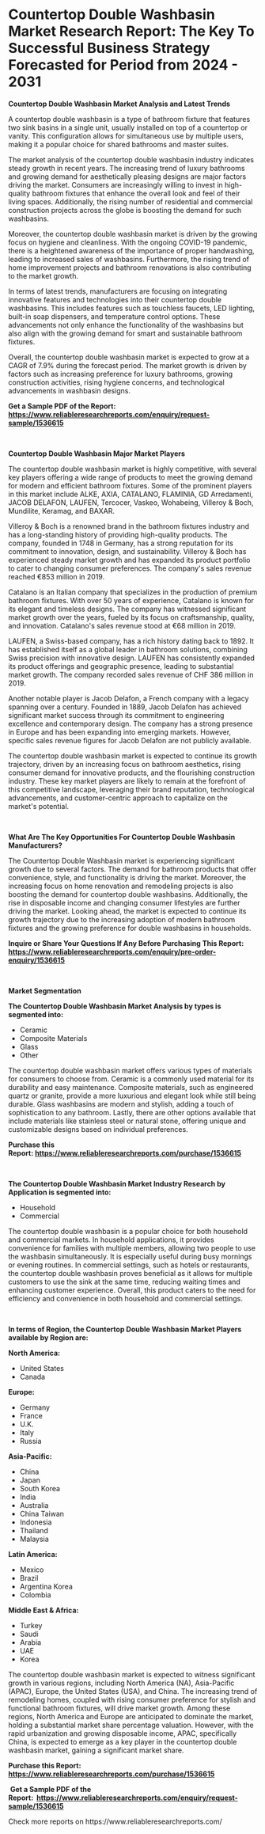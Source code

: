 <p><h1>Countertop Double Washbasin Market Research Report: The Key To Successful Business Strategy Forecasted for Period from 2024 - 2031</h1></p><p><strong>Countertop Double Washbasin Market Analysis and Latest Trends</strong></p>
<p><p>A countertop double washbasin is a type of bathroom fixture that features two sink basins in a single unit, usually installed on top of a countertop or vanity. This configuration allows for simultaneous use by multiple users, making it a popular choice for shared bathrooms and master suites.</p><p>The market analysis of the countertop double washbasin industry indicates steady growth in recent years. The increasing trend of luxury bathrooms and growing demand for aesthetically pleasing designs are major factors driving the market. Consumers are increasingly willing to invest in high-quality bathroom fixtures that enhance the overall look and feel of their living spaces. Additionally, the rising number of residential and commercial construction projects across the globe is boosting the demand for such washbasins.</p><p>Moreover, the countertop double washbasin market is driven by the growing focus on hygiene and cleanliness. With the ongoing COVID-19 pandemic, there is a heightened awareness of the importance of proper handwashing, leading to increased sales of washbasins. Furthermore, the rising trend of home improvement projects and bathroom renovations is also contributing to the market growth.</p><p>In terms of latest trends, manufacturers are focusing on integrating innovative features and technologies into their countertop double washbasins. This includes features such as touchless faucets, LED lighting, built-in soap dispensers, and temperature control options. These advancements not only enhance the functionality of the washbasins but also align with the growing demand for smart and sustainable bathroom fixtures.</p><p>Overall, the countertop double washbasin market is expected to grow at a CAGR of 7.9% during the forecast period. The market growth is driven by factors such as increasing preference for luxury bathrooms, growing construction activities, rising hygiene concerns, and technological advancements in washbasin designs.</p></p>
<p><strong>Get a Sample PDF of the Report:&nbsp; <a href="https://www.reliableresearchreports.com/enquiry/request-sample/1536615">https://www.reliableresearchreports.com/enquiry/request-sample/1536615</a></strong></p>
<p>&nbsp;</p>
<p><strong>Countertop Double Washbasin Major Market Players</strong></p>
<p><p>The countertop double washbasin market is highly competitive, with several key players offering a wide range of products to meet the growing demand for modern and efficient bathroom fixtures. Some of the prominent players in this market include ALKE, AXIA, CATALANO, FLAMINIA, GD Arredamenti, JACOB DELAFON, LAUFEN, Tercocer, Vaskeo, Wohabeing, Villeroy & Boch, Mundilite, Keramag, and BAXAR.</p><p>Villeroy & Boch is a renowned brand in the bathroom fixtures industry and has a long-standing history of providing high-quality products. The company, founded in 1748 in Germany, has a strong reputation for its commitment to innovation, design, and sustainability. Villeroy & Boch has experienced steady market growth and has expanded its product portfolio to cater to changing consumer preferences. The company's sales revenue reached €853 million in 2019.</p><p>Catalano is an Italian company that specializes in the production of premium bathroom fixtures. With over 50 years of experience, Catalano is known for its elegant and timeless designs. The company has witnessed significant market growth over the years, fueled by its focus on craftsmanship, quality, and innovation. Catalano's sales revenue stood at €68 million in 2019.</p><p>LAUFEN, a Swiss-based company, has a rich history dating back to 1892. It has established itself as a global leader in bathroom solutions, combining Swiss precision with innovative design. LAUFEN has consistently expanded its product offerings and geographic presence, leading to substantial market growth. The company recorded sales revenue of CHF 386 million in 2019.</p><p>Another notable player is Jacob Delafon, a French company with a legacy spanning over a century. Founded in 1889, Jacob Delafon has achieved significant market success through its commitment to engineering excellence and contemporary design. The company has a strong presence in Europe and has been expanding into emerging markets. However, specific sales revenue figures for Jacob Delafon are not publicly available.</p><p>The countertop double washbasin market is expected to continue its growth trajectory, driven by an increasing focus on bathroom aesthetics, rising consumer demand for innovative products, and the flourishing construction industry. These key market players are likely to remain at the forefront of this competitive landscape, leveraging their brand reputation, technological advancements, and customer-centric approach to capitalize on the market's potential.</p></p>
<p>&nbsp;</p>
<p><strong>What Are The Key Opportunities For Countertop Double Washbasin Manufacturers?</strong></p>
<p><p>The Countertop Double Washbasin market is experiencing significant growth due to several factors. The demand for bathroom products that offer convenience, style, and functionality is driving the market. Moreover, the increasing focus on home renovation and remodeling projects is also boosting the demand for countertop double washbasins. Additionally, the rise in disposable income and changing consumer lifestyles are further driving the market. Looking ahead, the market is expected to continue its growth trajectory due to the increasing adoption of modern bathroom fixtures and the growing preference for double washbasins in households.</p></p>
<p><strong>Inquire or Share Your Questions If Any Before Purchasing This Report: <a href="https://www.reliableresearchreports.com/enquiry/pre-order-enquiry/1536615">https://www.reliableresearchreports.com/enquiry/pre-order-enquiry/1536615</a></strong></p>
<p>&nbsp;</p>
<p><strong>Market Segmentation</strong></p>
<p><strong>The Countertop Double Washbasin Market Analysis by types is segmented into:</strong></p>
<p><ul><li>Ceramic</li><li>Composite Materials</li><li>Glass</li><li>Other</li></ul></p>
<p><p>The countertop double washbasin market offers various types of materials for consumers to choose from. Ceramic is a commonly used material for its durability and easy maintenance. Composite materials, such as engineered quartz or granite, provide a more luxurious and elegant look while still being durable. Glass washbasins are modern and stylish, adding a touch of sophistication to any bathroom. Lastly, there are other options available that include materials like stainless steel or natural stone, offering unique and customizable designs based on individual preferences.</p></p>
<p><strong>Purchase this Report:&nbsp;<a href="https://www.reliableresearchreports.com/purchase/1536615">https://www.reliableresearchreports.com/purchase/1536615</a></strong></p>
<p>&nbsp;</p>
<p><strong>The Countertop Double Washbasin Market Industry Research by Application is segmented into:</strong></p>
<p><ul><li>Household</li><li>Commercial</li></ul></p>
<p><p>The countertop double washbasin is a popular choice for both household and commercial markets. In household applications, it provides convenience for families with multiple members, allowing two people to use the washbasin simultaneously. It is especially useful during busy mornings or evening routines. In commercial settings, such as hotels or restaurants, the countertop double washbasin proves beneficial as it allows for multiple customers to use the sink at the same time, reducing waiting times and enhancing customer experience. Overall, this product caters to the need for efficiency and convenience in both household and commercial settings.</p></p>
<p>&nbsp;</p>
<p><strong>In terms of Region, the Countertop Double Washbasin Market Players available by Region are:</strong></p>
<p>
    <p> <strong> North America: </strong>
        <ul>
            <li>United States</li>
            <li>Canada</li>
        </ul>
        </p> 
    <p> <strong> Europe: </strong>
        <ul>
            <li>Germany</li>
            <li>France</li>
            <li>U.K.</li>
            <li>Italy</li>
            <li>Russia</li>
        </ul>
        </p> 
    <p> <strong> Asia-Pacific: </strong>
        <ul>
            <li>China</li>
            <li>Japan</li>
            <li>South Korea</li>
            <li>India</li>
            <li>Australia</li>
            <li>China Taiwan</li>
            <li>Indonesia</li>
            <li>Thailand</li>
            <li>Malaysia</li>
        </ul>
        </p> 
    <p> <strong> Latin America: </strong>
        <ul>
            <li>Mexico</li>
            <li>Brazil</li>
            <li>Argentina Korea</li>
            <li>Colombia</li>
        </ul>
        </p> 
    <p> <strong> Middle East & Africa: </strong>
        <ul>
            <li>Turkey</li>
            <li>Saudi</li>
            <li>Arabia</li>
            <li>UAE</li>
            <li>Korea</li>
        </ul>
    </p>
    </p>
<p><p>The countertop double washbasin market is expected to witness significant growth in various regions, including North America (NA), Asia-Pacific (APAC), Europe, the United States (USA), and China. The increasing trend of remodeling homes, coupled with rising consumer preference for stylish and functional bathroom fixtures, will drive market growth. Among these regions, North America and Europe are anticipated to dominate the market, holding a substantial market share percentage valuation. However, with the rapid urbanization and growing disposable income, APAC, specifically China, is expected to emerge as a key player in the countertop double washbasin market, gaining a significant market share.</p></p>
<p><strong>Purchase this Report: <a href="https://www.reliableresearchreports.com/purchase/1536615">https://www.reliableresearchreports.com/purchase/1536615</a></strong></p>
<p>&nbsp;<strong>Get a Sample PDF of the Report:&nbsp;&nbsp;<a href="https://www.reliableresearchreports.com/enquiry/request-sample/1536615">https://www.reliableresearchreports.com/enquiry/request-sample/1536615</a></strong></p>
<p><strong></strong></p>
<p>Check more reports on https://www.reliableresearchreports.com/</p>